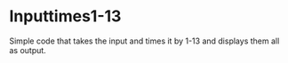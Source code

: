 # Inputtimes1-13
Simple code that takes the input and times it by 1-13 and displays them all as output.
